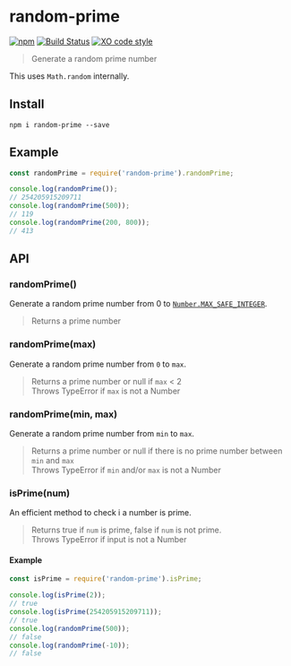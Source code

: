 # random-prime
[![npm](https://img.shields.io/npm/v/random-prime.svg)](https://www.npmjs.com/package/random-prime)
[![Build Status](https://travis-ci.com/Prabhakar-Poudel/random-prime.svg?branch=master)](https://travis-ci.com/Prabhakar-Poudel/random-prime)
[![XO code style](https://img.shields.io/badge/code_style-XO-5ed9c7.svg)](https://github.com/xojs/xo)

> Generate a random prime number

This uses `Math.random` internally.

## Install
```
npm i random-prime --save
```

## Example
```javascript
const randomPrime = require('random-prime').randomPrime;

console.log(randomPrime());
// 254205915209711
console.log(randomPrime(500));
// 119
console.log(randomPrime(200, 800));
// 413
```

## API

### randomPrime()
Generate a random prime number from 0 to [`Number.MAX_SAFE_INTEGER`](https://developer.mozilla.org/en-US/docs/Web/JavaScript/Reference/Global_Objects/Number/MAX_SAFE_INTEGER).

> Returns a prime number

### randomPrime(max)
Generate a random prime number from `0` to `max`.

> Returns a prime number or null if `max` < 2  
> Throws TypeError if `max` is not a Number

### randomPrime(min, max)
Generate a random prime number from `min` to `max`.

> Returns a prime number or null if there is no prime number between `min` and `max`  
> Throws TypeError if `min` and/or `max` is not a Number

### isPrime(num)
An efficient method to check i a number is prime.
> Returns true if `num` is prime, false if `num` is not prime.  
> Throws TypeError if input is not a Number

#### Example
```javascript
const isPrime = require('random-prime').isPrime;

console.log(isPrime(2));
// true
console.log(isPrime(254205915209711));
// true
console.log(randomPrime(500));
// false
console.log(randomPrime(-10));
// false
```

